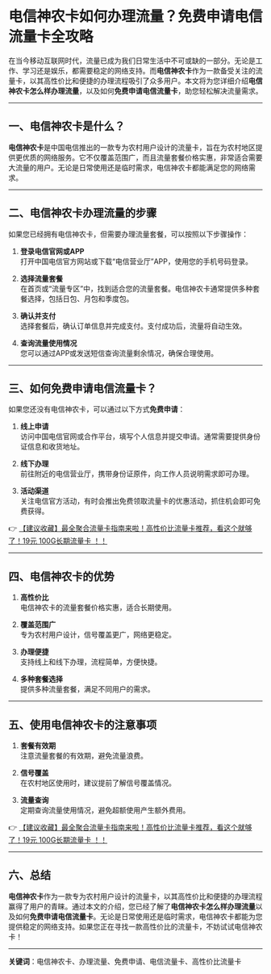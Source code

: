 # 电信神农卡如何办理流量？免费申请电信流量卡全攻略

在当今移动互联网时代，流量已成为我们日常生活中不可或缺的一部分。无论是工作、学习还是娱乐，都需要稳定的网络支持。而**电信神农卡**作为一款备受关注的流量卡，以其高性价比和便捷的办理流程吸引了众多用户。本文将为您详细介绍**电信神农卡怎么样办理流量**，以及如何**免费申请电信流量卡**，助您轻松解决流量需求。

---

## 一、电信神农卡是什么？

**电信神农卡**是中国电信推出的一款专为农村用户设计的流量卡，旨在为农村地区提供更优质的网络服务。它不仅覆盖范围广，而且流量套餐价格实惠，非常适合需要大流量的用户。无论是日常使用还是临时需求，电信神农卡都能满足您的网络需求。

---

## 二、电信神农卡办理流量的步骤

如果您已经拥有电信神农卡，但需要办理流量套餐，可以按照以下步骤操作：

1. **登录电信官网或APP**  
   打开中国电信官方网站或下载“电信营业厅”APP，使用您的手机号码登录。

2. **选择流量套餐**  
   在首页或“流量专区”中，找到适合您的流量套餐。电信神农卡通常提供多种套餐选择，包括日包、月包和季度包。

3. **确认并支付**  
   选择套餐后，确认订单信息并完成支付。支付成功后，流量将自动生效。

4. **查询流量使用情况**  
   您可以通过APP或发送短信查询流量剩余情况，确保合理使用。

---

## 三、如何免费申请电信流量卡？

如果您还没有电信神农卡，可以通过以下方式**免费申请**：

1. **线上申请**  
   访问中国电信官网或合作平台，填写个人信息并提交申请。通常需要提供身份证信息和收货地址。

2. **线下办理**  
   前往附近的电信营业厅，携带身份证原件，向工作人员说明需求即可办理。

3. **活动渠道**  
   关注电信官方活动，有时会推出免费领取流量卡的优惠活动，抓住机会即可免费获得。

👉 [【建议收藏】最全聚合流量卡指南来啦！高性价比流量卡推荐，看这个就够了！19元 100G长期流量卡 ！！](https://bit.ly/Liuliangka)

---

## 四、电信神农卡的优势

1. **高性价比**  
   电信神农卡的流量套餐价格实惠，适合长期使用。

2. **覆盖范围广**  
   专为农村用户设计，信号覆盖更广，网络更稳定。

3. **办理便捷**  
   支持线上和线下办理，流程简单，方便快捷。

4. **多种套餐选择**  
   提供多种流量套餐，满足不同用户的需求。

---

## 五、使用电信神农卡的注意事项

1. **套餐有效期**  
   注意流量套餐的有效期，避免流量浪费。

2. **信号覆盖**  
   在农村地区使用时，建议提前了解信号覆盖情况。

3. **流量查询**  
   定期查询流量使用情况，避免超额使用产生额外费用。

👉 [【建议收藏】最全聚合流量卡指南来啦！高性价比流量卡推荐，看这个就够了！19元 100G长期流量卡 ！！](https://bit.ly/Liuliangka)

---

## 六、总结

**电信神农卡**作为一款专为农村用户设计的流量卡，以其高性价比和便捷的办理流程赢得了用户的青睐。通过本文的介绍，您已经了解了**电信神农卡怎么样办理流量**以及如何**免费申请电信流量卡**。无论是日常使用还是临时需求，电信神农卡都能为您提供稳定的网络支持。如果您正在寻找一款高性价比的流量卡，不妨试试电信神农卡！

---

**关键词**：电信神农卡、办理流量、免费申请、电信流量卡、高性价比流量卡
